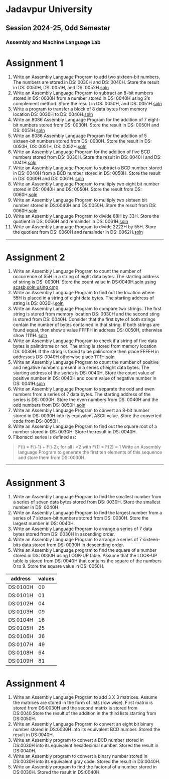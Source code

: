 # Jadavpur University
## Session 2024-25, Odd Semester
### Assembly and Machine Language Lab
# Assignment 1

1. Write an Assembly Language Program to add two sixteen-bit numbers. The numbers are stored in DS: 0030H and DS: 0040H. Store the result in DS: 0050H, DS: 0051H, and DS: 0052H.[soln](./assignment1/q1.asm)
2. Write an Assembly Language Program to subtract an 8-bit numbers stored in DS: 0030H from a number stored in DS: 0040H using 2’s complement method. Store the result in DS: 0050H, and DS: 0051H.[soln](./assignment1/q2.asm)
3. Write a program to transfer a block of 8 data bytes from memory location DS: 0030H to DS: 0040H.[soln](./assignment1/q3.asm)
4. Write an 8086 Assembly Language Program for the addition of 7 eight-bit numbers stored from DS: 0030H. Store the result in DS: 0050H and DS: 0051H.[soln](./assignment1/q4.asm)
5. Write an 8086 Assembly Language Program for the addition of 5 sixteen-bit numbers stored from DS: 0030H. Store the result in DS: 0050H, DS: 0051H, DS: 0052H.[soln](./assignment1/q5.asm)
6. Write an Assembly Language Program for the addition of five BCD numbers stored from DS: 0030H. Store the result in DS: 0040H and DS: 0041H.[soln](./assignment1/q6.asm)
7. Write an Assembly Language Program to subtract a BCD number stored in DS: 0040H from a BCD number stored in DS: 0050H. Store the result in DS: 0060H and DS: 0061H. [soln](./assignment1/q6.asm)
8. Write an Assembly Language Program to multiply two eight bit number stored in DS: 0040H and DS: 0050H. Store the result from DS: 0060H.[soln](./assignment1/q8.asm)
9. Write an Assembly Language Program to multiply two sixteen bit number stored in DS:0040H and DS:0050H. Store the result from DS: 0060H.[soln](./assignment1/q9.asm)
10. Write an Assembly Language Program to divide 88H by 33H. Store the quotient in DS: 0060H and remainder in DS: 0061H.[soln](./assignment1/q10.asm)
11. Write an Assembly Language Program to divide 2222H by 55H. Store the quotient from DS: 0060H and remainder in DS: 0062H.[soln](./assignment1/q11.asm)
---
# Assignment 2
1. Write an Assembly Language Program to count the number of occurrence of 55H in a string of eight data bytes. The starting address of string is DS: 0030H. Store the count value in DS:0040H.[soln using scasb](./assignment2/1_using_scasb.asm),[soln using cmp](./assignment2/1_using_cmp.asm)
2. Write an Assembly Language Program to find out the location where 55H is placed in a string of eight data bytes. The starting address of string is DS: 0030H.[soln](./assignment2/2.asm)
3. Write an Assembly Language Program to compare two strings. The first string is stored from memory location DS: 0030H and the second sting is stored from DS: 0040H. Consider that the first byte of both strings contain the number of bytes contained in that string. If both strings are found equal, then show a value FFFFH in address DS: 0050H, otherwise show 1111H. [soln](./assignment2/3.asm)
4. Write an Assembly Language Program to check if a string of five data bytes is palindrome or not. The string is stored from memory location DS: 0030H. If the string is found to be palindrome then place FFFFH in addresses DS: 0040H otherwise place 1111H.[soln](./assignment2/4.asm)
5. Write an Assembly Language Program to count the number of positive and negative numbers present in a series of eight data bytes. The starting address of the series is DS: 0040H. Store the count value of positive number in DS: 0040H and count value of negative number in DS: 0041H.[soln](./assignment2/5.asm)
6. Write an Assembly Language Program to separate the odd and even numbers from a series of 7 data bytes. The starting address of the series is DS: 0030H. Store the even numbers from DS: 0040H and the odd numbers from DS: 0050H.[soln](./assignment2/6.asm)
7. Write an Assembly Language Program to convert an 8-bit number stored in DS: 0030H into its equivalent ASCII value. Store the converted code from DS: 0050H.
8. Write an Assembly Language Program to find out the square root of a number stored in DS: 0030H. Store the result in DS: 0040H.
9. Fibonacci series is defined as:
> F(i) = F(i-1) + F(i-2); for all i >2 with F(1) = F(2) = 1
Write an Assembly language Program to generate the first ten elements of this sequence and store them from DS: 0030H.
---
# Assignment 3
1. Write an Assembly Language Program to find the smallest number from a series of seven data bytes stored from DS: 0030H. Store the smallest number in DS: 0040H.
2. Write an Assembly Language Program to find the largest number from a series of 7 sixteen-bit numbers stored from DS: 0030H. Store the largest number in DS: 0040H.
3. Write an Assembly Language Program to arrange a series of 7 data bytes stored from DS: 0030H in ascending order.
4. Write an Assembly Language Program to arrange a series of 7 sixteen-bits data stored from DS: 0030H in descending order.
5. Write an Assembly Language program to find the square of a number stored in DS: 0030H using LOOK-UP table. Assume that the LOOK-UP table is stored from DS: 0040H that contains the square of the numbers 0 to 9. Store the square value in DS: 0050H.

|address|values|
|---|---|
|DS:0100H | 00| 
|DS:0101H | 01| 
|DS:0102H | 04| 
|DS:0103H | 09| 
|DS:0104H | 16| 
|DS:0105H | 25| 
|DS:0106H | 36| 
|DS:0107H | 49| 
|DS:0108H | 64| 
|DS:0109H | 81| 

# Assignment 4
1. Write an Assembly Language Program to add 3 X 3 matrices. Assume the matrices
are stored in the form of lists (row wise). First matrix is stored from DS:0030H and
the second matrix is stored from DS:0040.Store the result of the addition in the third
lists starting from DS:0050H.
2. Write an Assembly Language Program to convert an eight bit binary number stored in
DS:0030H into its equivalent BCD number. Stored the result in DS:0040H.
3. Write an Assembly program to convert a BCD number stored in DS:0030H into its
equivalent hexadecimal number. Stored the result in DS:0040H.
4. Write an Assembly program to convert a binary number stored in DS:0030H into its
equivalent gray code. Stored the result in DS:0040H.
5. Write an Assembly program to find the factorial of a number stored in DS:0030H.
Stored the result in DS:0040H.


